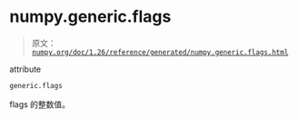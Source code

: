 # numpy.generic.flags

> 原文：[`numpy.org/doc/1.26/reference/generated/numpy.generic.flags.html`](https://numpy.org/doc/1.26/reference/generated/numpy.generic.flags.html)

attribute

```py
generic.flags
```

flags 的整数值。
